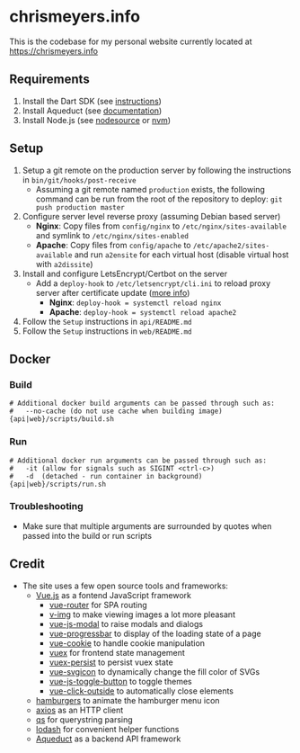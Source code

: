 # chrismeyers.info
This is the codebase for my personal website currently located at <https://chrismeyers.info>

## Requirements
1. Install the Dart SDK (see [instructions](https://dart.dev/get-dart))
1. Install Aqueduct (see [documentation](https://aqueduct.io/docs/tut/getting-started))
1. Install Node.js (see [nodesource](https://github.com/nodesource/distributions) or [nvm](https://github.com/nvm-sh/nvm))

## Setup
1. Setup a git remote on the production server by following the instructions in `bin/git/hooks/post-receive`
    - Assuming a git remote named `production` exists, the following command can be run from the root of the repository to deploy: `git push production master`
1. Configure server level reverse proxy (assuming Debian based server)
    - **Nginx**: Copy files from `config/nginx` to `/etc/nginx/sites-available` and symlink to `/etc/nginx/sites-enabled`
    - **Apache**: Copy files from `config/apache` to `/etc/apache2/sites-available` and run `a2ensite` for each virtual host (disable virtual host with `a2dissite`)
1. Install and configure LetsEncrypt/Certbot on the server
    + Add a `deploy-hook` to `/etc/letsencrypt/cli.ini` to reload proxy server after certificate update ([more info](https://blog.arnonerba.com/2019/01/lets-encrypt-how-to-automatically-restart-nginx-with-certbot))
        - **Nginx**: `deploy-hook = systemctl reload nginx`
        - **Apache**: `deploy-hook = systemctl reload apache2`
1. Follow the `Setup` instructions in `api/README.md`
1. Follow the `Setup` instructions in `web/README.md`

## Docker
### Build
```
# Additional docker build arguments can be passed through such as:
#   --no-cache (do not use cache when building image)
{api|web}/scripts/build.sh
```

### Run
```
# Additional docker run arguments can be passed through such as:
#   -it (allow for signals such as SIGINT <ctrl-c>)
#   -d  (detached - run container in background)
{api|web}/scripts/run.sh
```

### Troubleshooting
- Make sure that multiple arguments are surrounded by quotes when passed into the build or run scripts

## Credit
+ The site uses a few open source tools and frameworks:
  + [Vue.js](https://vuejs.org/) as a fontend JavaScript framework
    - [vue-router](https://router.vuejs.org/) for SPA routing
    - [v-img](https://github.com/crowdbotics/v-img) to make viewing images a lot more pleasant
    - [vue-js-modal](https://github.com/euvl/vue-js-modal) to raise modals and dialogs
    - [vue-progressbar](https://github.com/hilongjw/vue-progressbar) to display of the loading state of a page
    - [vue-cookie](https://github.com/alfhen/vue-cookie) to handle cookie manipulation
    - [vuex](https://github.com/vuejs/vuex) for frontend state management
    - [vuex-persist](https://github.com/championswimmer/vuex-persist) to persist vuex state
    - [vue-svgicon](https://github.com/MMF-FE/vue-svgicon) to dynamically change the fill color of SVGs
    - [vue-js-toggle-button](https://github.com/euvl/vue-js-toggle-button) to toggle themes
    - [vue-click-outside](https://github.com/vue-bulma/click-outside) to automatically close elements
  - [hamburgers](https://jonsuh.com/hamburgers/) to animate the hamburger menu icon
  - [axios](https://github.com/axios/axios) as an HTTP client
  - [qs](https://github.com/ljharb/qs) for querystring parsing
  - [lodash](https://github.com/lodash/lodash) for convenient helper functions
  - [Aqueduct](https://aqueduct.io/) as a backend API framework
